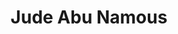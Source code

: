 ---
layout: biography
title: Jude Abu Namous
email: janamous@outlook.com
project: Deep Reinforcement Learning Algorithms for Maintenance-free Control in Industrial Applications
img: jude.jpg
degree: Undergraduate
year_end: 2021
year_start: 2020
biography: Originally from the Middle East, Jude moved to Vancouver to pursue her bachelor’s degree in Chemical and Biological Engineering at UBC in 2016. Her previous research focused on bubble generation methods through electrolysis of water as a method of electroflotation for wastewater treatment. Her current work focuses on deep reinforcement learning algorithms for maintenance-free control.
status: alumni
---
